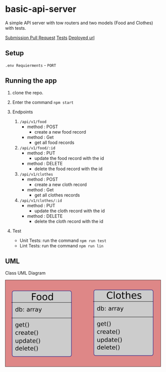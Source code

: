 # basic-api-server

A simple API server with tow routers and two models (Food and Clothes) with tests.

[Submission Pull Request](https://github.com/401-js-WesamAlmasri/basic-api-server/pulls/1)
[Tests](https://github.com/401-js-WesamAlmasri/basic-api-server/actions)
[Deployed url](https://bsc-api-ser.herokuapp.com/)

## Setup

`.env Requierments`
    - `PORT`

## Running the app

1. clone the repo.
2. Enter the command `npm start`
3. Endpoints
   1. `/api/v1/food`
       - method : POST
          - create a new food record
       - method : Get
         - get all food records
   2. `/api/v1/food/:id`
       - method : PUT
          - update the food record with the id
       - method : DELETE
         - delete the food record with the id
   3. `/api/v1/clothes`
       - method : POST
          - create a new cloth record
       - method : Get
         - get all clothes records
   4. `/api/v1/clothes/:id`
       - method : PUT
          - update the cloth record with the id
       - method : DELETE
         - delete the cloth record with the id

4. Test
   - Unit Tests: run the command `npm run test`
   - Lint Tests: run the command `npm run lin`

## UML

Class UML Diagram

![UML](assets/uml.png)
